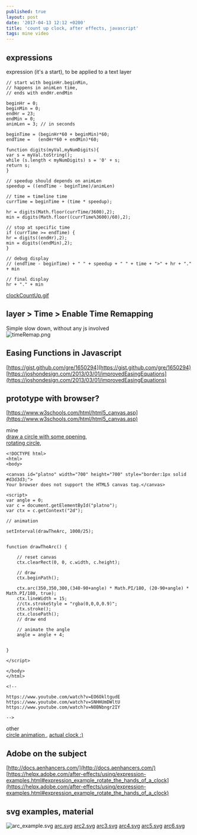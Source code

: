 ```yaml
---
published: true
layout: post
date: '2017-04-13 12:12 +0200'
title: 'count up clock, after effects, javascript'
tags: mine video
---
```

## expressions

expression (it's a start), to be applied to a text layer 

    // start with beginHr.beginMin, 
    // happens in animLen time, 
    // ends with endHr.endMin
    
    beginHr = 0;
    beginMin = 0;
    endHr = 23;
    endMin = 0;
    animLen = 3; // in seconds
    
    beginTime = (beginHr*60 + beginMin)*60;
    endTime =   (endHr*60 + endMin)*60;
    
    function digits(myVal,myNumDigits){
    var s = myVal.toString();
    while (s.length < myNumDigits) s = '0' + s;
    return s;
    }
    
    // speedup should depends on animLen
    speedup = ((endTime - beginTime)/animLen)
    
    // time = timeline time
    currTime = beginTime + (time * speedup);
    
    hr = digits(Math.floor(currTime/3600),2);
    min = digits(Math.floor((currTime%3600)/60),2);
    
    // stop at specific time
    if (currTime >= endTime) {
    hr = digits((endHr),2);
    min = digits((endMin),2);
    }
    
    // debug display
    // (endTime - beginTime) + " " + speedup + " " + time + ">" + hr + "." + min
    
    // final display
    hr + "." + min
    
[clockCountUp.gif]({{site.baseurl}}/media/clockCountUp.gif)

## layer > Time > Enable Time Remapping

Simple slow down, without any js involved  
![timeRemap.png]({{site.baseurl}}/media/timeRemap.png)

## Easing Functions in Javascript

[https://gist.github.com/gre/1650294](https://gist.github.com/gre/1650294)  
[https://joshondesign.com/2013/03/01/improvedEasingEquations](https://joshondesign.com/2013/03/01/improvedEasingEquations)

## prototype with browser?

[https://www.w3schools.com/html/html5_canvas.asp](https://www.w3schools.com/html/html5_canvas.asp)

mine  
[draw a circle with some opening](https://www.w3schools.com/code/tryit.asp?filename=FEMV4HWJHOB7),  
[rotating circle](https://www.w3schools.com/code/tryit.asp?filename=FEQ0MIMMRHVH),  

    <!DOCTYPE html>
    <html>
    <body>
    
    <canvas id="platno" width="700" height="700" style="border:1px solid #d3d3d3;">
    Your browser does not support the HTML5 canvas tag.</canvas>
    
    <script>
    var angle = 0;
    var c = document.getElementById("platno");
    var ctx = c.getContext("2d");
    
    // animation
    
    setInterval(drawTheArc, 1000/25);
    
    
    function drawTheArc() {
        
        // reset canvas
        ctx.clearRect(0, 0, c.width, c.height);
        
        // draw
        ctx.beginPath();
    
        ctx.arc(350,350,300,(340-90+angle) * Math.PI/180, (20-90+angle) * Math.PI/180, true);
        ctx.lineWidth = 15;
        //ctx.strokeStyle = "rgba(0,0,0,0.9)";
        ctx.stroke();
        ctx.closePath();
        // draw end
        
        // animate the angle    
        angle = angle + 4;
    
    
    }
    
    </script> 
    
    </body>
    </html>
    
    <!--
    
    https://www.youtube.com/watch?v=EO6OkltgudE
    https://www.youtube.com/watch?v=SNHHUmDWltU
    https://www.youtube.com/watch?v=N0BNbngr2IY
    
    -->


other  
[circle animation ](https://www.w3schools.com/code/tryit.asp?filename=FEMV8DICDA4R), 
[actual clock :)](https://www.w3schools.com/graphics/canvas_clock.asp)
    
## Adobe on the subject

[http://docs.aenhancers.com/](http://docs.aenhancers.com/)  
[https://helpx.adobe.com/after-effects/using/expression-examples.html#expression_example_rotate_the_hands_of_a_clock](https://helpx.adobe.com/after-effects/using/expression-examples.html#expression_example_rotate_the_hands_of_a_clock)
    
## svg examples, material
    
![arc_example.svg]({{site.baseurl}}/media/arc_example.svg)
[arc.svg]({{site.baseurl}}/media/arc.svg)
[arc2.svg]({{site.baseurl}}/media/arc2.svg)
[arc3.svg]({{site.baseurl}}/media/arc3.svg)
[arc4.svg]({{site.baseurl}}/media/arc4.svg)
[arc5.svg]({{site.baseurl}}/media/arc5.svg)
[arc6.svg]({{site.baseurl}}/media/arc6.svg)
